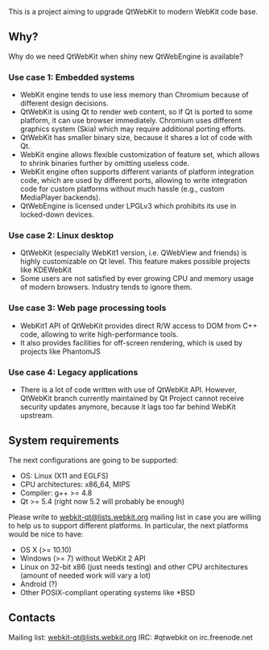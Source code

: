 This is a project aiming to upgrade QtWebKit to modern WebKit code base.

## Why?

Why do we need QtWebKit when shiny new QtWebEngine is available?

### Use case 1: Embedded systems
* WebKit engine tends to use less memory than Chromium because of different design decisions.
* QtWebKit is using Qt to render web content, so if Qt is ported to some platform, it can use browser immediately. Chromium uses different graphics system (Skia) which may require additional porting efforts.
* QtWebKit has smaller binary size, because it shares a lot of code with Qt.
* WebKit engine allows flexible customization of feature set, which allows to shrink binaries further by omitting useless code.
* WebKit engine often supports different variants of platform integration code, which are used by different ports, allowing to write integration code for custom platforms without much hassle (e.g., custom MediaPlayer backends).
* QtWebEngine is licensed under LPGLv3 which prohibits its use in locked-down devices.

### Use case 2: Linux desktop
* QtWebKit (especially WebKit1 version, i.e. QWebView and friends) is highly customizable on Qt level. This feature makes possible projects like KDEWebKit
* Some users are not satisfied by ever growing CPU and memory usage of modern browsers. Industry tends to ignore them.

### Use case 3: Web page processing tools
* WebKit1 API of QtWebKit provides direct R/W access to DOM from C++ code, allowing to write high-performance tools. 
* It also provides facilities for off-screen rendering, which is used by projects like PhantomJS

### Use case 4: Legacy applications
* There is a lot of code written with use of QtWebKit API. However, QtWebKit branch currently maintained by Qt Project cannot receive security updates anymore, because it lags too far behind WebKit upstream.

## System requirements

The next configurations are going to be supported:

* OS: Linux (X11 and EGLFS)
* CPU architectures: x86_64, MIPS
* Compiler: g++ >= 4.8
* Qt >= 5.4 (right now 5.2 will probably be enough)

Please write to webkit-qt@lists.webkit.org mailing list in case you are willing to help us to support different platforms. In particular, the next platforms would be nice to have:
* OS X (>= 10.10)
* Windows (>= 7) without WebKit 2 API
* Linux on 32-bit x86 (just needs testing) and other CPU architectures (amount of needed work will vary a lot)
* Android (?)
* Other POSIX-compliant operating systems like *BSD

## Contacts
Mailing list: webkit-qt@lists.webkit.org
IRC: #qtwebkit on irc.freenode.net